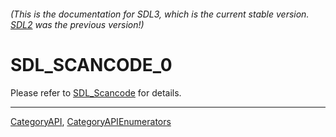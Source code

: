 ###### (This is the documentation for SDL3, which is the current stable version. [SDL2](https://wiki.libsdl.org/SDL2/) was the previous version!)
# SDL_SCANCODE_0

Please refer to [SDL_Scancode](SDL_Scancode) for details.

----
[CategoryAPI](CategoryAPI), [CategoryAPIEnumerators](CategoryAPIEnumerators)

